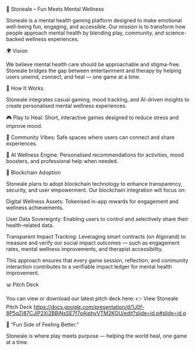 🧠 Stoneale – Fun Meets Mental Wellness

Stoneale is a mental health gaming platform designed to make emotional well-being fun, engaging, and accessible. Our mission is to transform how people approach mental health by blending play, community, and science-backed wellness experiences.

🌍 Vision

We believe mental health care should be approachable and stigma-free. Stoneale bridges the gap between entertainment and therapy by helping users unwind, connect, and heal — one game at a time.

🚀 How It Works

Stoneale integrates casual gaming, mood tracking, and AI-driven insights to create personalised mental wellness experiences.

🎮 Play to Heal: Short, interactive games designed to reduce stress and improve mood.

💬 Community Vibes: Safe spaces where users can connect and share experiences.

🧩 AI Wellness Engine: Personalised recommendations for activities, mood boosters, and professional help when needed.

🔗 Blockchain Adoption

Stoneale plans to adopt blockchain technology to enhance transparency, security, and user empowerment.
Our blockchain integration will focus on:

Digital Wellness Assets: Tokenised in-app rewards for engagement and wellness achievements.

User Data Sovereignty: Enabling users to control and selectively share their health-related data.

Transparent Impact Tracking: Leveraging smart contracts (on Algorand) to measure and verify our social impact outcomes — such as engagement rates, mental wellness improvements, and therapist accessibility.

This approach ensures that every game session, reflection, and community interaction contributes to a verifiable impact ledger for mental health improvement.

📊 Pitch Deck

You can view or download our latest pitch deck here:
👉 View Stoneale Pitch Deck
 https://docs.google.com/presentation/d/1J0f-8P5qZj87CJiP2Xi2BBjNsSE7f7qAiphvVTM2KOU/edit?slide=id.p#slide=id.p


🧠 “Fun Side of Feeling Better.”

Stoneale is where play meets purpose — helping the world heal, one game at a time.
